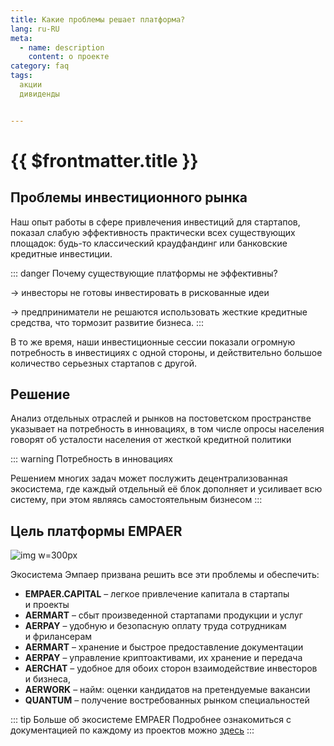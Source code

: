 ```yaml
---
title: Какие проблемы решает платформа?
lang: ru-RU
meta:
  - name: description 
    content: о проекте
category: faq
tags: 
  акции
  дивиденды


---
```

# {{ $frontmatter.title }}

## Проблемы инвестиционного рынка

Наш опыт работы в сфере привлечения инвестиций для стартапов, показал слабую эффективность
практически всех существующих площадок: будь-то классический краудфандинг или банковские
кредитные инвестиции. 

::: danger  Почему существующие платформы не эффективны?

&#8594;  инвесторы не готовы инвестировать в рискованные идеи

&#8594;  предприниматели не решаются использовать жесткие кредитные средства, что тормозит
развитие бизнеса.
:::

В то же время, наши инвестиционные сессии показали огромную потребность в
инвестициях с одной стороны, и действительно большое количество серьезных стартапов с другой.

## Решение

Анализ отдельных отраслей и&#160;рынков на&#160;постоветском пространстве указывает на&#160;потребность в&#160;инновациях, в&#160;том&#160;числе опросы населения говорят об&#160;усталости населения от&#160;жесткой кредитной
политики

::: warning  Потребность в инновациях

Решением многих задач может послужить децентрализованная экосистема, где&#160;каждый
отдельный её&#160;блок дополняет и&#160;усиливает всю систему, при&#160;этом являясь
самостоятельным бизнесом
:::

## Цель платформы EMPAER 

![img w=300px](/images/solution.png)  

Экосистема Эмпаер призвана решить все эти проблемы и&#160;обеспечить:

* **EMPAER.CAPITAL** – легкое привлечение капитала в&#160;стартапы и&#160;проекты
* **AERMART** – сбыт произведенной стартапами продукции и&#160;услуг 
* **AERPAY** – удобную и безопасную оплату труда сотрудникам и&#160;фрилансерам
* **AERMART** – хранение и быстрое предоставление документации
* **AERPAY** – управление криптоактивами, их&#160;хранение и&#160;передача
* **AERCHAT** – удобное для обоих сторон взаимодействие инвесторов и&#160;бизнеса,
* **AERWORK** – найм: оценки кандидатов на&#160;претендуемые вакансии
* **QUANTUM**  – получение востребованных рынком специальностей

::: tip Больше об экосистеме EMPAER
Подробнее ознакомиться с документацией по&#160;каждому из&#160;проектов можно [здесь](https://empaer.ru/)
::: 